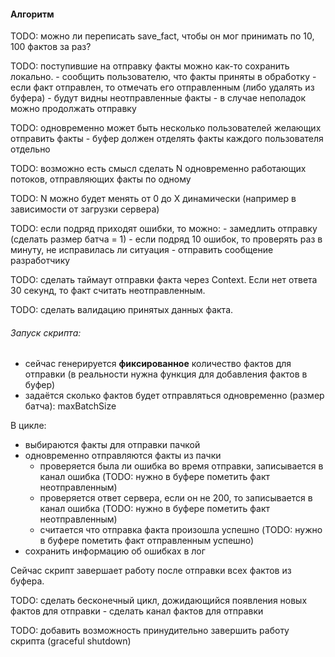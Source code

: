 #### Алгоритм

TODO: можно ли переписать save_fact, чтобы он мог принимать по 10, 100 фактов за раз?

TODO: поступившие на отправку факты можно как-то сохранить локально.
    - сообщить пользователю, что факты приняты в обработку
    - если факт отправлен, то отмечать его отправленным (либо удалять из буфера)
    - будут видны неотправленные факты
    - в случае неполадок можно продолжать отправку

TODO: одновременно может быть несколько пользователей желающих отправить факты
    - буфер должен отделять факты каждого пользователя отдельно

TODO: возможно есть смысл сделать N одновременно работающих потоков, отправляющих факты по одному

TODO: N можно будет менять от 0 до X динамически (например в зависимости от загрузки сервера)

TODO: если подряд приходят ошибки, то можно:
    - замедлить отправку (сделать размер батча = 1)
    - если подряд 10 ошибок, то проверять раз в минуту, не исправилась ли ситуация
    - отправить сообщение разработчику

TODO: сделать таймаут отправки факта через Context. Если нет ответа 30 секунд, то факт считать неотправленным. 

TODO: сделать валидацию принятых данных факта.

###### Запуск скрипта:
- сейчас генерируется **фиксированное** количество фактов для отправки (в реальности нужна функция для добавления фактов в буфер)
- задаётся сколько фактов будет отправляться одновременно (размер батча): maxBatchSize

В цикле:
- выбираются факты для отправки пачкой
- одновременно отправляются факты из пачки
  - проверяется была ли ошибка во время отправки, записывается в канал ошибка (TODO: нужно в буфере пометить факт неотправленным)
  - проверяется ответ сервера, если он не 200, то записывается в канал ошибка (TODO: нужно в буфере пометить факт неотправленным)
  - считается что отправка факта произошла успешно (TODO: нужно в буфере пометить факт отправленным успешно)
- сохранить информацию об ошибках в лог 

Сейчас скрипт завершает работу после отправки всех фактов из буфера.

TODO: сделать бесконечный цикл, дожидающийся появления новых фактов для отправки
    - сделать канал фактов для отправки

TODO: добавить возможность принудительно завершить работу скрипта (graceful shutdown)